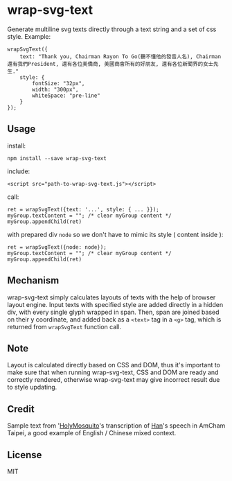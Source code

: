 # wrap-svg-text

Generate multiline svg texts directly through a text string and a set of css style. Example:

    wrapSvgText({
        text: "Thank you, Chairman Rayon To Go(聽不懂他的發音人名), Chairman 還有我們President, 還有各位美僑商, 美國商會所有的好朋友, 還有各位新聞界的女士先生."
        style: {
            fontSize: "32px",
            width: "300px",
            whiteSpace: "pre-line"
        }
    });

## Usage

install:

    npm install --save wrap-svg-text

include:

    <script src="path-to-wrap-svg-text.js"></script>


call:

    ret = wrapSvgText({text: '...', style: { ... }});
    myGroup.textContent = ""; /* clear myGroup content */
    myGroup.appendChild(ret)


with prepared div `node` so we don't have to mimic its style ( content inside ):

    ret = wrapSvgText({node: node});
    myGroup.textContent = ""; /* clear myGroup content */
    myGroup.appendChild(ret)


## Mechanism

wrap-svg-text simply calculates layouts of texts with the help of browser layout engine. Input texts with specified style are added directly in a hidden div, with every single glyph wrapped in span. Then, span are joined based on their y coordinate, and added back as a `<text>` tag in a `<g>` tag, which is returned from `wrapSvgText` function call.


## Note

Layout is calculated directly based on CSS and DOM, thus it's important to make sure that when running wrap-svg-text, CSS and DOM are ready and correctly rendered, otherwise wrap-svg-text may give incorrect result due to style updating.


## Credit

Sample text from '[HolyMosquito](https://www.facebook.com/HolyMosquito/posts/2428227354121577)'s transcription of [Han](https://zh.wikipedia.org/zh-tw/%E9%9F%93%E5%9C%8B%E7%91%9C)'s speech in AmCham Taipei, a good example of English / Chinese mixed context.


## License

MIT
